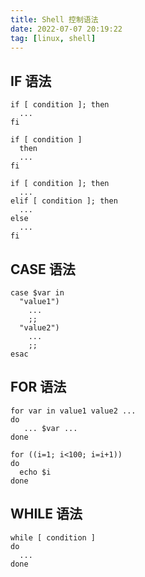 ```yaml
---
title: Shell 控制语法
date: 2022-07-07 20:19:22
tag: [linux, shell]
---
```



## IF 语法
```shell
if [ condition ]; then
  ...
fi

if [ condition ]
  then
  ...
fi

if [ condition ]; then
  ...
elif [ condition ]; then
  ...
else
  ...
fi
```

## CASE 语法
```shell
case $var in
  "value1")
    ...
    ;;
  "value2")
    ...
    ;;
esac
```

## FOR 语法
```shell
for var in value1 value2 ...
do
   ... $var ...
done

for ((i=1; i<100; i=i+1))
do
  echo $i
done
```

## WHILE 语法
```shell
while [ condition ]
do
  ...
done
```